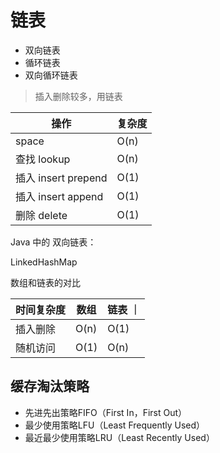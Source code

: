 # 链表

- 双向链表
- 循环链表
- 双向循环链表


>插入删除较多，用链表

|  操作   | 复杂度  |
|  ----  | ----  |
|  space  | O(n) |
|  查找 lookup  | O(n) |
|  插入 insert prepend | O(1) |
|  插入 insert append | O(1) |
|  删除 delete | O(1) |


Java 中的 双向链表：

  LinkedHashMap


数组和链表的对比

| 时间复杂度 | 数组  | 链表 ｜
| ---- | ----  | ----  |
| 插入删除 | O(n) | O(1) |
| 随机访问 | O(1) | O(n) |



## 缓存淘汰策略

- 先进先出策略FIFO（First In，First Out）
- 最少使用策略LFU（Least Frequently Used）
- 最近最少使用策略LRU（Least Recently Used）


